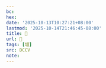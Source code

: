 ```yaml
---
bc:
hex:
date: '2025-10-13T10:27:21+08:00'
lastmod: '2025-10-14T21:46:45-08:00'
title: 􄄑
url: 􄄑
tags: [堳]
src: DCCV
note:
---
```

